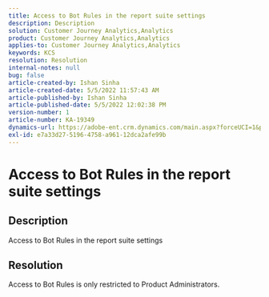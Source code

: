 ```yaml
---
title: Access to Bot Rules in the report suite settings
description: Description
solution: Customer Journey Analytics,Analytics
product: Customer Journey Analytics,Analytics
applies-to: Customer Journey Analytics,Analytics
keywords: KCS
resolution: Resolution
internal-notes: null
bug: false
article-created-by: Ishan Sinha
article-created-date: 5/5/2022 11:57:43 AM
article-published-by: Ishan Sinha
article-published-date: 5/5/2022 12:02:38 PM
version-number: 1
article-number: KA-19349
dynamics-url: https://adobe-ent.crm.dynamics.com/main.aspx?forceUCI=1&pagetype=entityrecord&etn=knowledgearticle&id=4c74f48b-6acc-ec11-a7b5-6045bd00db25
exl-id: e7a33d27-5196-4758-a961-12dca2afe99b
---
```

# Access to Bot Rules in the report suite settings

## Description

Access to Bot Rules in the report suite settings

## Resolution


Access to Bot Rules is only restricted to Product Administrators.
